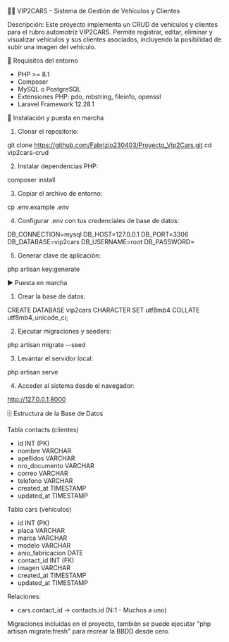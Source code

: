 🔧🚗 VIP2CARS – Sistema de Gestión de Vehículos y Clientes

Descripción: Este proyecto implementa un CRUD de vehículos y clientes para el rubro automotriz VIP2CARS.
Permite registrar, editar, eliminar y visualizar vehículos y sus clientes asociados, incluyendo la posibilidad de subir una imagen del vehículo.

🔧 Requisitos del entorno

- PHP >= 8.1
- Composer
- MySQL o PostgreSQL
- Extensiones PHP: pdo, mbstring, fileinfo, openssl
- Laravel Framework 12.28.1

🧰 Instalación y puesta en marcha

1. Clonar el repositorio:

git clone https://github.com/Fabrizio230403/Proyecto_Vip2Cars.git
cd vip2cars-crud

2. Instalar dependencias PHP:

composer install

3. Copiar el archivo de entorno:

cp .env.example .env

4. Configurar .env con tus credenciales de base de datos:

DB_CONNECTION=mysql
DB_HOST=127.0.0.1
DB_PORT=3306
DB_DATABASE=vip2cars
DB_USERNAME=root
DB_PASSWORD=

5. Generar clave de aplicación:

php artisan key:generate


▶ Puesta en marcha

1. Crear la base de datos:

CREATE DATABASE vip2cars CHARACTER SET utf8mb4 COLLATE utf8mb4_unicode_ci;

2. Ejecutar migraciones y seeders:

php artisan migrate --seed

3. Levantar el servidor local:

php artisan serve

4. Acceder al sistema desde el navegador:

http://127.0.0.1:8000


🗄 Estructura de la Base de Datos

Tabla contacts (clientes)

- id	INT (PK)
- nombre	VARCHAR	
- apellidos	VARCHAR
- nro_documento   VARCHAR
- correo	VARCHAR
- telefono	VARCHAR
- created_at	TIMESTAMP
- updated_at	TIMESTAMP

Tabla cars (vehículos)

- id	INT (PK)
- placa	 VARCHAR
- marca	  VARCHAR
- modelo	VARCHAR
- anio_fabricacion  DATE
- contact_id	INT (FK)
- imagen	VARCHAR
- created_at	TIMESTAMP
- updated_at	TIMESTAMP


Relaciones: 

- cars.contact_id → contacts.id (N:1 - Muchos a uno)


Migraciones incluidas en el proyecto, también se puede ejecutar "php artisan migrate:fresh" para recrear la BBDD desde cero.
